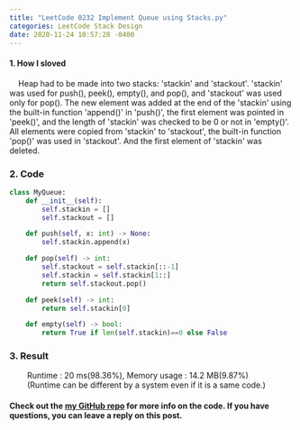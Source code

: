 ```yaml
---
title: "LeetCode 0232 Implement Queue using Stacks.py"
categories: LeetCode Stack Design
date: 2020-11-24 10:57:28 -0400
---
```


#### 1. How I sloved
&nbsp;&nbsp;&nbsp;&nbsp;Heap had to be made into two stacks: 'stackin' and 'stackout'. 'stackin' was used for push(), peek(), empty(), and pop(), and 'stackout' was used only for pop(). The new element was added at the end of the 'stackin' using the built-in function 'append()' in 'push()', the first element was pointed in 'peek()', and the length of 'stackin' was checked to be 0 or not in 'empty()'. All elements were copied from 'stackin' to 'stackout', the built-in function 'pop()' was used in 'stackout'. And the first element of 'stackin' was deleted. 

### 2. Code
```python
class MyQueue:
    def __init__(self):
        self.stackin = []
        self.stackout = []

    def push(self, x: int) -> None:
        self.stackin.append(x)

    def pop(self) -> int:
        self.stackout = self.stackin[::-1]
        self.stackin = self.stackin[1::]
        return self.stackout.pop()

    def peek(self) -> int:
        return self.stackin[0]

    def empty(self) -> bool:
        return True if len(self.stackin)==0 else False
```

### 3. Result
&nbsp;&nbsp;&nbsp;&nbsp;&nbsp;&nbsp;&nbsp;&nbsp;Runtime : 20 ms(98.36%), Memory usage : 14.2 MB(9.87%)  
&nbsp;&nbsp;&nbsp;&nbsp;&nbsp;&nbsp;&nbsp;&nbsp;(Runtime can be different by a system even if it is a same code.)

#### Check out the [my GitHub repo][hyuk-gh] for more info on the code. If you have questions, you can leave a reply on this post.
[hyuk-gh]:   https://github.com/dlgur1994/StudyAlgorithms

